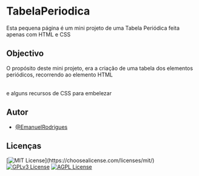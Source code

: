 # TabelaPeriodica

Esta pequena página é um mini projeto de uma Tabela Periódica feita apenas com HTML e CSS


## Objectivo 

O propósito deste mini projeto, era a criação de uma tabela dos elementos periódicos, recorrendo ao elemento HTML <table></table> e alguns recursos de CSS
para embelezar 
  
## Autor

- [@EmanuelRodrigues](https://github.com/Jarbbas)

  
## Licenças

[![MIT License](https://img.shields.io/apm/l/atomic-design-ui.svg?)](https://choosealicense.com/licenses/mit/)
[![GPLv3 License](https://img.shields.io/badge/License-GPL%20v3-yellow.svg)](https://opensource.org/licenses/)
[![AGPL License](https://img.shields.io/badge/license-AGPL-blue.svg)](http://www.gnu.org/licenses/agpl-3.0)

  
